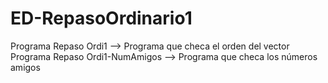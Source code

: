 # ED-RepasoOrdinario1

Programa Repaso Ordi1 --> Programa que checa el orden del vector
Programa Repaso Ordi1-NumAmigos --> Programa que checa los números amigos
